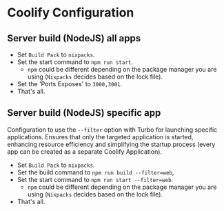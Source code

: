 # Coolify Configuration 

## Server build (NodeJS) all apps
- Set `Build Pack` to `nixpacks`.
- Set the start command to `npm run start`.
   - `npm` could be different depending on the package manager you are using (`Nixpacks` decides based on the lock file).
- Set the 'Ports Exposes' to `3000,3001`.
- That's all.

## Server build (NodeJS) specific app
Configuration to use the `--filter` option with Turbo for launching specific applications. Ensures that only the targeted application is started, enhancing resource efficiency and simplifying the startup process (every app can be created as a separate Coolify Application).
- Set `Build Pack` to `nixpacks`.
- Set the build command to `npm run build --filter=web`,
- Set the start command to `npm run start --filter=web`.
   - `npm` could be different depending on the package manager you are using (`Nixpacks` decides based on the lock file).
- That's all.
